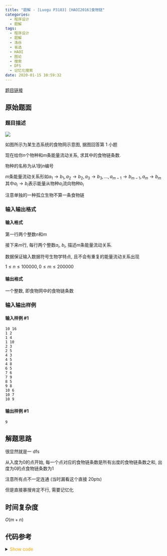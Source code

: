 ```yaml
---
title: "题解 - [Luogu P3183] [HAOI2016]食物链"
categories:
  - 程序设计
  - 题解
tags:
  - 程序设计
  - 题解
  - 洛谷
  - 省选
  - HAOI
  - 图论
  - 搜索
  - DFS
  - 记忆化搜索
date: 2020-01-15 10:59:32
---
```


[题目链接](https://www.luogu.com.cn/problem/P3183)

<!-- more -->

## 原始题面

### 题目描述

![](1.png)

如图所示为某生态系统的食物网示意图, 据图回答第 1 小题

现在给你$n$个物种和$m$条能量流动关系, 求其中的食物链条数.

物种的名称为从$1$到$n$编号

$m$条能量流动关系形如$a_1\to b_1, a_2\to b_2, a_3\to b_3, ..., a_{m-1}\to b_{m-1}, a_m\to b_m$其中$a_i\to b_i$表示能量从物种$a_i$流向物种$b_i$

注意单独的一种孤立生物不算一条食物链

### 输入输出格式

#### 输入格式

第一行两个整数$n$和$m$

接下来$m$行, 每行两个整数$a_i$, $b_i$, 描述$m$条能量流动关系.

数据保证输入数据符号生物学特点, 且不会有重复的能量流动关系出现

$1\leqslant n\leqslant 100000, 0\leqslant m\leqslant 200000$

#### 输出格式

一个整数, 即食物网中的食物链条数

### 输入输出样例

#### 输入样例 #1

```input1
10 16
1 2
1 4
1 10
2 3
2 5
4 3
4 5
4 8
6 5
7 6
7 9
8 5
9 8
10 6
10 7
10 9
```

#### 输出样例 #1

```output1
9
```

## 解题思路

很显然就是一 dfs

从入度为$0$的点开始, 每一个点对应的食物链条数是所有出度的食物链条数之和, 出度为$0$的点食物链条数为$1$

注意所有点不一定连通 (当时漏看这个直接 20pts)

但是直接暴搜肯定不行, 需要记忆化

## 时间复杂度

$O(m+n)$

## 代码参考

<details>
<summary><font color='orange'>Show code</font></summary>

{% icodeweb cpa lang:cpp Luogu/3183/0.cpp %}

</details>
